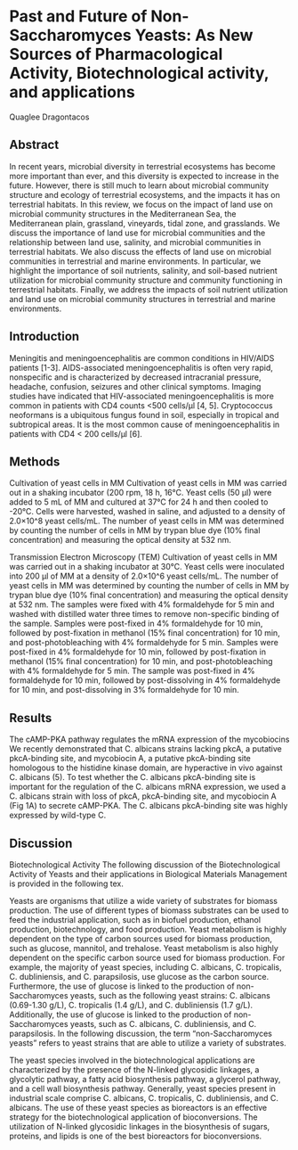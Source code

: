 # Past and Future of Non-Saccharomyces Yeasts: As New Sources of Pharmacological Activity, Biotechnological activity, and applications
Quaglee Dragontacos


## Abstract
In recent years, microbial diversity in terrestrial ecosystems has become more important than ever, and this diversity is expected to increase in the future. However, there is still much to learn about microbial community structure and ecology of terrestrial ecosystems, and the impacts it has on terrestrial habitats. In this review, we focus on the impact of land use on microbial community structures in the Mediterranean Sea, the Mediterranean plain, grassland, vineyards, tidal zone, and grasslands. We discuss the importance of land use for microbial communities and the relationship between land use, salinity, and microbial communities in terrestrial habitats. We also discuss the effects of land use on microbial communities in terrestrial and marine environments. In particular, we highlight the importance of soil nutrients, salinity, and soil-based nutrient utilization for microbial community structure and community functioning in terrestrial habitats. Finally, we address the impacts of soil nutrient utilization and land use on microbial community structures in terrestrial and marine environments.


## Introduction
Meningitis and meningoencephalitis are common conditions in HIV/AIDS patients [1-3]. AIDS-associated meningoencephalitis is often very rapid, nonspecific and is characterized by decreased intracranial pressure, headache, confusion, seizures and other clinical symptoms. Imaging studies have indicated that HIV-associated meningoencephalitis is more common in patients with CD4 counts <500 cells/µl [4, 5]. Cryptococcus neoformans is a ubiquitous fungus found in soil, especially in tropical and subtropical areas. It is the most common cause of meningoencephalitis in patients with CD4 < 200 cells/µl [6].


## Methods

Cultivation of yeast cells in MM
Cultivation of yeast cells in MM was carried out in a shaking incubator (200 rpm, 18 h, 16°C. Yeast cells (50 µl) were added to 5 mL of MM and cultured at 37°C for 24 h and then cooled to -20°C. Cells were harvested, washed in saline, and adjusted to a density of 2.0×10^8 yeast cells/mL. The number of yeast cells in MM was determined by counting the number of cells in MM by trypan blue dye (10% final concentration) and measuring the optical density at 532 nm.

Transmission Electron Microscopy (TEM)
Cultivation of yeast cells in MM was carried out in a shaking incubator at 30°C. Yeast cells were inoculated into 200 µl of MM at a density of 2.0×10^6 yeast cells/mL. The number of yeast cells in MM was determined by counting the number of cells in MM by trypan blue dye (10% final concentration) and measuring the optical density at 532 nm. The samples were fixed with 4% formaldehyde for 5 min and washed with distilled water three times to remove non-specific binding of the sample. Samples were post-fixed in 4% formaldehyde for 10 min, followed by post-fixation in methanol (15% final concentration) for 10 min, and post-photobleaching with 4% formaldehyde for 5 min. Samples were post-fixed in 4% formaldehyde for 10 min, followed by post-fixation in methanol (15% final concentration) for 10 min, and post-photobleaching with 4% formaldehyde for 5 min. The sample was post-fixed in 4% formaldehyde for 10 min, followed by post-dissolving in 4% formaldehyde for 10 min, and post-dissolving in 3% formaldehyde for 10 min.


## Results
The cAMP-PKA pathway regulates the mRNA expression of the mycobiocins
We recently demonstrated that C. albicans strains lacking pkcA, a putative pkcA-binding site, and mycobiocin A, a putative pkcA-binding site homologous to the histidine kinase domain, are hyperactive in vivo against C. albicans (5). To test whether the C. albicans pkcA-binding site is important for the regulation of the C. albicans mRNA expression, we used a C. albicans strain with loss of pkcA, pkcA-binding site, and mycobiocin A (Fig 1A) to secrete cAMP-PKA. The C. albicans pkcA-binding site was highly expressed by wild-type C.


## Discussion

Biotechnological Activity
The following discussion of the Biotechnological Activity of Yeasts and their applications in Biological Materials Management is provided in the following tex.

Yeasts are organisms that utilize a wide variety of substrates for biomass production. The use of different types of biomass substrates can be used to feed the industrial application, such as in biofuel production, ethanol production, biotechnology, and food production. Yeast metabolism is highly dependent on the type of carbon sources used for biomass production, such as glucose, mannitol, and trehalose. Yeast metabolism is also highly dependent on the specific carbon source used for biomass production. For example, the majority of yeast species, including C. albicans, C. tropicalis, C. dubliniensis, and C. parapsilosis, use glucose as the carbon source. Furthermore, the use of glucose is linked to the production of non-Saccharomyces yeasts, such as the following yeast strains: C. albicans (0.69-1.30 g/L), C. tropicalis (1.4 g/L), and C. dubliniensis (1.7 g/L). Additionally, the use of glucose is linked to the production of non-Saccharomyces yeasts, such as C. albicans, C. dubliniensis, and C. parapsilosis. In the following discussion, the term “non-Saccharomyces yeasts” refers to yeast strains that are able to utilize a variety of substrates.

The yeast species involved in the biotechnological applications are characterized by the presence of the N-linked glycosidic linkages, a glycolytic pathway, a fatty acid biosynthesis pathway, a glycerol pathway, and a cell wall biosynthesis pathway. Generally, yeast species present in industrial scale comprise C. albicans, C. tropicalis, C. dubliniensis, and C. albicans. The use of these yeast species as bioreactors is an effective strategy for the biotechnological application of bioconversions. The utilization of N-linked glycosidic linkages in the biosynthesis of sugars, proteins, and lipids is one of the best bioreactors for bioconversions.
